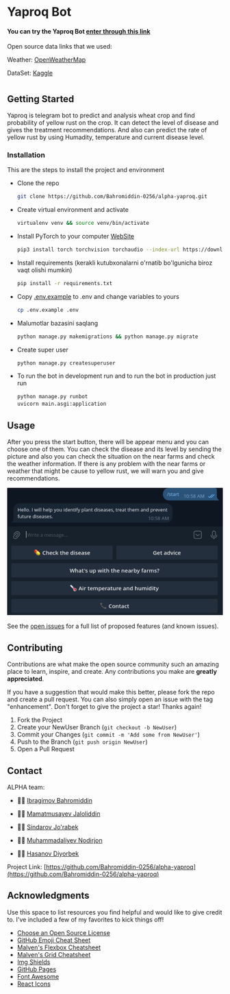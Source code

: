 # Yaproq Bot
#### You can try the Yaproq Bot [enter through this link](https://t.me/yaproq1bot)
Open source data links that we used:

Weather: [OpenWeatherMap](https://openweathermap.org/)

DataSet: [Kaggle](https://www.kaggle.com/datasets/tolgahayit/yellowrust19-yellow-rust-disease-in-wheat)
#


<!-- GETTING STARTED -->
## Getting Started

Yaproq is telegram bot to predict and analysis wheat crop and find probability of yellow rust on the crop. It can detect the level of disease and gives the treatment recommendations. And also can predict the rate of yellow rust by using Humadity, temperature and current disease level.



### Installation

This are the steps to install the project and environment 

- Clone the repo
   ```sh
   git clone https://github.com/Bahromiddin-0256/alpha-yaproq.git
   ```
- Create virtual environment  and activate
   ```sh
   virtualenv venv && source venv/bin/activate
   ```
- Install PyTorch to your computer [WebSite](https://pytorch.org/)
    ```sh
    pip3 install torch torchvision torchaudio --index-url https://download.pytorch.org/whl/cpu
    ```

- Install requirements (kerakli kutubxonalarni o'rnatib bo'lgunicha biroz vaqt olishi mumkin)
   ```sh
   pip install -r requirements.txt
   ```

- Copy [.env.example](https://github.com/Bahromiddin-0256/alpha-yaproq/blob/main/.env.example)  to .env and change variables to yours
   ```sh
   cp .env.example .env
   ```
- Malumotlar bazasini saqlang
    ```sh
    python manage.py makemigrations && python manage.py migrate
    ```
- Create super user
    ```sh
    python manage.py createsuperuser
    ```
- To run the bot in development run and to run the bot in production just run
    ```sh
    python manage.py runbot 
    uvicorn main.asgi:application
    ```



<!-- USAGE EXAMPLES -->
## Usage
After you press the start button, there will be appear menu and you can choose one of them. You can check the disease and its level by sending the picture and also you can check the situation on the near farms and check the weather information. If there is any problem with the near farms or weather that might be cause to yellow rust, we will warn you and give recommendations. 

![Alt text](image.png)


See the [open issues](https://github.com/Bahromiddin-0256/alpha-yaproq/issues) for a full list of proposed features (and known issues).


<!-- CONTRIBUTING -->
## Contributing

Contributions are what make the open source community such an amazing place to learn, inspire, and create. Any contributions you make are **greatly appreciated**.

If you have a suggestion that would make this better, please fork the repo and create a pull request. You can also simply open an issue with the tag "enhancement".
Don't forget to give the project a star! Thanks again!

1. Fork the Project
2. Create your NewUser Branch (`git checkout -b NewUser`)
3. Commit your Changes (`git commit -m 'Add some from NewUser'`)
4. Push to the Branch (`git push origin NewUser`)
5. Open a Pull Request






<!-- CONTACT -->
## Contact
ALPHA team:

- 👨‍💻 [Ibragimov Bahromiddin](https://github.com/Bahromiddin-0256)

- 👨‍💻 [Mamatmusayev Jaloliddin](https://github.com/jaloliddin1006)

- 👨‍💻 [Sindarov Jo'rabek](https://github.com/jurabek004)

- 👨‍💻 [Muhammadaliyev Nodirjon](https://github.com/muhammadaliyevnodirjon)

- 👨‍💻 [Hasanov Diyorbek](https://github.com/)

Project Link: [https://github.com/Bahromiddin-0256/alpha-yaproq](https://github.com/Bahromiddin-0256/alpha-yaproq)



<!-- ACKNOWLEDGMENTS -->
## Acknowledgments

Use this space to list resources you find helpful and would like to give credit to. I've included a few of my favorites to kick things off!

* [Choose an Open Source License](https://choosealicense.com)
* [GitHub Emoji Cheat Sheet](https://www.webpagefx.com/tools/emoji-cheat-sheet)
* [Malven's Flexbox Cheatsheet](https://flexbox.malven.co/)
* [Malven's Grid Cheatsheet](https://grid.malven.co/)
* [Img Shields](https://shields.io)
* [GitHub Pages](https://pages.github.com)
* [Font Awesome](https://fontawesome.com)
* [React Icons](https://react-icons.github.io/react-icons/search)



